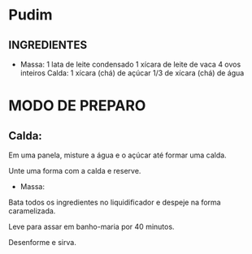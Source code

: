 # Pudim

 ## INGREDIENTES
 - Massa:
1 lata de leite condensado
1 xícara de leite de vaca
4 ovos inteiros
Calda:
1 xícara (chá) de açúcar
1/3 de xícara (chá) de água

# MODO DE PREPARO
## Calda:

Em uma panela, misture a água e o açúcar até formar uma calda.

Unte uma forma com a calda e reserve.

 - Massa:

Bata todos os ingredientes no liquidificador e despeje na forma caramelizada.

Leve para assar em banho-maria por 40 minutos.

Desenforme e sirva.
